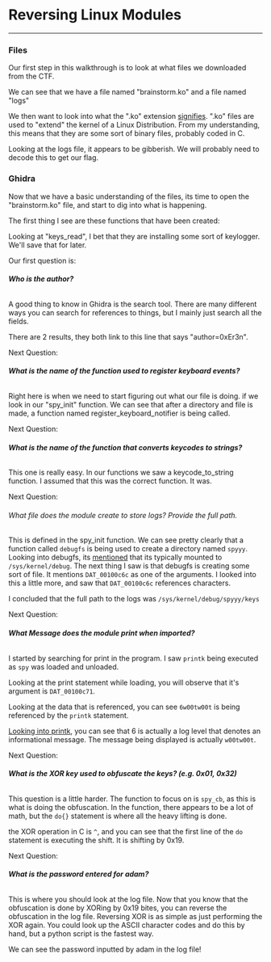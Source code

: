 # Reversing Linux Modules
---

### Files

Our first step in this walkthrough is to look at what files we downloaded from the CTF.

We can see that we have a file named "brainstorm.ko" and a file named "logs"


We then want to look into what the ".ko" extension [signifies](https://docs.legato.io/latest/getStartedKO.html). ".ko" files are used to "extend" the kernel of a Linux Distribution.  From my understanding, this means that they are some sort of binary files, probably coded in C.

Looking at the logs file, it appears to be gibberish. We will probably need to decode this to get our flag.


### Ghidra

Now that we have a basic understanding of the files, its time to open the "brainstorm.ko" file, and start to dig into what is happening. 

The first thing I see are these functions that have been created:



Looking at "keys_read", I bet that they are installing some sort of keylogger. We'll save that for later.

Our first question is: 
###### **Who is the author?**

A good thing to know in Ghidra is the search tool. There are many different ways you can search for references to things, but I mainly just search all the fields.



There are 2 results, they both link to this line that says "author=0xEr3n".



Next Question:

###### **What is the name of the function used to register keyboard events?**

Right here is when we need to start figuring out what our file is doing. if we look in our "spy_init" function. We can see that after a directory and file is made, a function named register_keyboard_notifier is being called. 



Next Question:

###### **What is the name of the function that converts keycodes to strings?**

This one is really easy. In our functions we saw a keycode_to_string function. I assumed that this was the correct function. It was.



Next Question:

###### What file does the module create to store logs? Provide the full path.

This is defined in the spy_init function. We can see pretty clearly that a function called `debugfs` is being used to create a directory named `spyyy`. Looking into debugfs, its [mentioned](https://docs.kernel.org/filesystems/debugfs.html) that its typically mounted to `/sys/kernel/debug`. The next thing I saw is that debugfs is creating some sort of file. It mentions `DAT_00100c6c` as one of the arguments. I looked into this a little more, and saw that `DAT_00100c6c` references characters.



I concluded that the full path to the logs was `/sys/kernel/debug/spyyy/keys`

Next Question:

###### **What Message does the module print when imported?**

I started by searching for print in the program. I saw `printk` being executed as `spy` was loaded and unloaded.



Looking at the print statement while loading, you will observe that it's argument is `DAT_00100c71`.



Looking at the data that is referenced, you can see `6w00tw00t` is being referenced by the `printk` statement.



[Looking into printk](https://en.wikipedia.org/wiki/Printk), you can see that 6 is actually a log level that denotes an informational message. The message being displayed is actually `w00tw00t`.

Next Question:

###### **What is the XOR key used to obfuscate the keys? (e.g. 0x01, 0x32)**

This question is a little harder. The function to focus on is `spy_cb`, as this is what is doing the obfuscation. In the function, there appears to be a lot of math, but the `do{}` statement is where all the heavy lifting is done. 



the XOR operation in C is `^`, and you can see that the first line of the `do` statement is executing the shift. It is shifting by 0x19.

Next Question:

###### **What is the password entered for adam?**

This is where you should look at the log file. Now that you know that the obfuscation is done by XORing by 0x19 bites, you can reverse the obfuscation in the log file. Reversing XOR is as simple as just performing the XOR again. You could look up the ASCII character codes and do this by hand, but a python script is the fastest way.



We can see the password inputted by adam in the log file!
